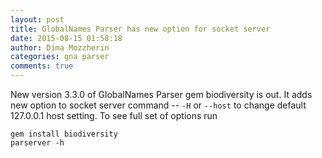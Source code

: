 ```yaml
---
layout: post
title: GlobalNames Parser has new option for socket server
date: 2015-08-15 01:58:18
author: Dima Mozzherin
categories: gna parser
comments: true
---
```


New version 3.3.0 of GlobalNames Parser gem biodiversity is out. It adds new
option to socket server command -- `-H` or `--host` to change default 127.0.0.1
host setting.  To see full set of options run

```
gem install biodiversity
parserver -h
```
